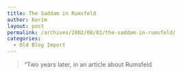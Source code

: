 ```yaml
---
title: The Saddam in Rumsfeld
author: Kerim
layout: post
permalink: /archives/2002/08/02/the-saddam-in-rumsfeld/
categories:
  - Old Blog Import
---
```


>   &#8220;Two years later, in an article about Rumsfeld 
>   

>   
>  